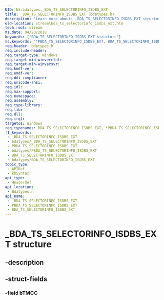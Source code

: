 ```yaml
---
UID: NS:bdatypes._BDA_TS_SELECTORINFO_ISDBS_EXT
title: _BDA_TS_SELECTORINFO_ISDBS_EXT (bdatypes.h)
description: "Learn more about: _BDA_TS_SELECTORINFO_ISDBS_EXT structure"
old-location: stream\bda_ts_selectorinfo_isdbs_ext.htm
tech.root: stream
ms.date: 04/23/2018
keywords: ["BDA_TS_SELECTORINFO_ISDBS_EXT structure"]
ms.keywords: "*PBDA_TS_SELECTORINFO_ISDBS_EXT, BDA_TS_SELECTORINFO_ISDBS_EXT, BDA_TS_SELECTORINFO_ISDBS_EXT structure [Streaming Media Devices], PBDA_TS_SELECTORINFO_ISDBS_EXT, PBDA_TS_SELECTORINFO_ISDBS_EXT structure pointer [Streaming Media Devices], _BDA_TS_SELECTORINFO_ISDBS_EXT, bdatypes/BDA_TS_SELECTORINFO_ISDBS_EXT, bdatypes/PBDA_TS_SELECTORINFO_ISDBS_EXT, stream.bda_ts_selectorinfo_isdbs_ext"
req.header: bdatypes.h
req.include-header: 
req.target-type: Windows
req.target-min-winverclnt: 
req.target-min-winversvr: 
req.kmdf-ver: 
req.umdf-ver: 
req.ddi-compliance: 
req.unicode-ansi: 
req.idl: 
req.max-support: 
req.namespace: 
req.assembly: 
req.type-library: 
req.lib: 
req.dll: 
req.irql: 
targetos: Windows
req.typenames: BDA_TS_SELECTORINFO_ISDBS_EXT, *PBDA_TS_SELECTORINFO_ISDBS_EXT
f1_keywords:
 - _BDA_TS_SELECTORINFO_ISDBS_EXT
 - bdatypes/_BDA_TS_SELECTORINFO_ISDBS_EXT
 - PBDA_TS_SELECTORINFO_ISDBS_EXT
 - bdatypes/PBDA_TS_SELECTORINFO_ISDBS_EXT
 - BDA_TS_SELECTORINFO_ISDBS_EXT
 - bdatypes/BDA_TS_SELECTORINFO_ISDBS_EXT
topic_type:
 - APIRef
 - kbSyntax
api_type:
 - HeaderDef
api_location:
 - Bdatypes.h
api_name:
 - _BDA_TS_SELECTORINFO_ISDBS_EXT
 - PBDA_TS_SELECTORINFO_ISDBS_EXT
 - BDA_TS_SELECTORINFO_ISDBS_EXT
---
```


# _BDA_TS_SELECTORINFO_ISDBS_EXT structure


## -description

## -struct-fields

### -field bTMCC


